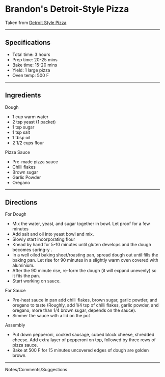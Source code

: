 # Brandon's Detroit-Style Pizza

Taken from
[Detroit Style Pizza](https://www.youtube.com/watch?v=k6DA_WwO90c)

---
## Specifications
- Total time: 3 hours
- Prep time: 20-25 mins
- Bake time: 15-20 mins
- Yield: 1 large pizza
- Oven temp: 500 F

---
## Ingredients

Dough
- 1 cup warm water
- 2 tsp yeast (1 packet)
- 1 tsp sugar
- 1 tsp salt
- 1 tbsp oil
- 2 1/2 cups flour

Pizza Sauce
- Pre-made pizza sauce
- Chilli flakes
- Brown sugar
- Garlic Powder
- Oregano

---
## Directions

For Dough
- Mix the water, yeast, and sugar together in bowl. Let proof for a few minutes
- Add salt and oil into yeast bowl and mix.
- Slowly start incorporating flour
- Knead by hand for 5-10 minutes until gluten develops and the dough becomes spring-y .
- In a well oiled baking sheet/roasting pan, spread dough out until fills the baking pan. Let rise for 90 minutes in a slightly warm oven covered with aluminium. 
- After the 90 minute rise, re-form the dough (it will expand unevenly) so it fits the pan. 
- Start working on sauce.

For Sauce
- Pre-heat sauce in pan add chilli flakes, brown sugar, garlic powder, and oregano to taste (Roughly, add 1/4 tsp of chilli flakes, garlic powder, and oregano, more than 1/4 brown sugar, depends on the sauce).
- Simmer the sauce with a lid on the pot

Assembly
- Put down pepperoni, cooked sausage, cubed block cheese, shredded cheese. Add extra layer of pepperoni on top, followed by three rows of pizza sauce. 
- Bake at 500 F for 15 minutes uncovered edges of dough are golden brown.

---
Notes/Comments/Suggestions